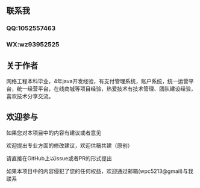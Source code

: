 ## 联系我
### QQ:1052557463
### WX:wz93952525

## 关于作者
网络工程本科毕业，4年java开发经验，有支付管理系统，账户系统，统一运营平台，统一经营平台，在线商城等项目经验，热爱技术有技术管理、团队建设经验，喜欢技术分享交流。

## 欢迎参与
如果您对本项目中的内容有建议或者意见

欢迎提出专业方面的修改建议，欢迎供稿共建（原创）

请直接在GitHub上以issue或者PR的形式提出

如果本项目中的内容侵犯了您的任何权益，欢迎通过邮箱(wpc5213@gmail)与我联系
